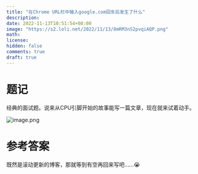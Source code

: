 ```yaml
---
title: "在Chrome URL栏中输入google.com回车后发生了什么"
description: 
date: 2022-11-13T10:51:54+08:00
image: "https://s2.loli.net/2022/11/13/8mRM3nS2pvqiAQP.png"
math: 
license: 
hidden: false
comments: true
draft: true
---
```




# 题记

经典的面试题。说来从CPU引脚开始的故事能写一篇文章，现在就来试着动手。

![image.png](https://s2.loli.net/2022/11/13/8mRM3nS2pvqiAQP.png)

# 参考答案

既然是滚动更新的博客，那就等到有空再回来写吧……😭